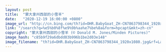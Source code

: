 ```yaml
---
layout: post
title:  "蒙大拿州西部的小雪羊"
date:   "2020-12-19 16:00:00 +0800"
image_url: "http://cn.bing.com/th?id=OHR.BabyGoat_ZH-CN7863798344_1920x1080.jpg&rf=LaDigue_1920x1080.jpg&pid=hp"
link: "/search?q=%e5%b0%8f%e9%9b%aa%e7%be%8a&form=hpcapt&mkt=zh-cn"
copyright: "蒙大拿州西部的小雪羊 (© Donald M. Jones/Minden Pictures)"
image_hash: "c85b9f29a6dbdd03b996b1be2d03e148"
image_filename: "th?id=OHR.BabyGoat_ZH-CN7863798344_1920x1080.jpg&rf=LaDigue_1920x1080.jpg&pid=hp"
---
```

